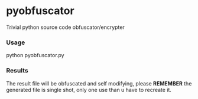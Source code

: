 # pyobfuscator
Trivial python source code obfuscator/encrypter


### Usage
python pyobfuscator.py <filepath>


### Results
The result file will be obfuscated and self modifying, please <b>REMEMBER</b> the generated file is single shot, only one use than u have to recreate it.
